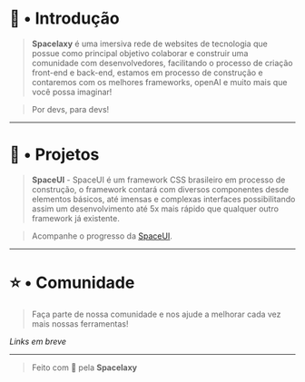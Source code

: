 # 👋 • Introdução

> **Spacelaxy** é uma imersiva rede de websites de tecnologia que possue como principal objetivo colaborar e construir uma comunidade com desenvolvedores, facilitando o processo de criação front-end e back-end, estamos em processo de construção e contaremos com os melhores frameworks, openAI e muito mais que você possa imaginar!

> Por devs, para devs!

---

# 💼 • Projetos

> **SpaceUI** - SpaceUI é um framework CSS brasileiro em processo de construção, o framework contará com diversos componentes desde elementos básicos, até imensas e complexas interfaces possibilitando assim um desenvolvimento até 5x mais rápido que qualquer outro framework já existente.

> Acompanhe o progresso da [SpaceUI](https://github.com/Spacelaxy/SpaceUI).

---

# ⭐ • Comunidade

> Faça parte de nossa comunidade e nos ajude a melhorar cada vez mais nossas ferramentas!

*Links em breve*

---

> Feito com 💝 pela **Spacelaxy**

